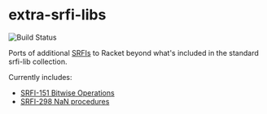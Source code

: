 extra-srfi-libs
===============

![Build Status](https://github.com/shawnw/racket-extra-srfi-libs/actions/workflows/ci.yml/badge.svg)

Ports of additional [SRFIs](https://srfi.schemers.org/) to Racket
beyond what's included in the standard srfi-lib collection.


Currently includes:

* [SRFI-151 Bitwise Operations](https://srfi.schemers.org/srfi-151/srfi-151.html)
* [SRFI-298 NaN procedures](https://srfi.schemers.org/srfi-208/srfi-208.html)
